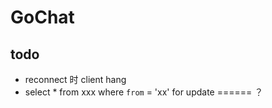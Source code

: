 # GoChat

## todo

* reconnect 时 client hang
* select * from xxx where `from` = 'xx' for update ====== ？